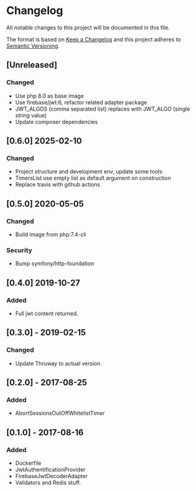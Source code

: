 # Changelog
All notable changes to this project will be documented in this file.

The format is based on [Keep a Changelog](http://keepachangelog.com/en/1.0.0/)
and this project adheres to [Semantic Versioning](http://semver.org/spec/v2.0.0.html).

## [Unreleased] 

### Changed
- Use php 8.0 as base image
- Use firebase/jwt:6, refactor related adapter package
- JWT_ALGOS (comma separated list) replaces with JWT_ALGO (single string value)
- Update composer dependencies

## [0.6.0] 2025-02-10

### Changed
- Project structure and development env, update some tools
- TimersList use empty list as default argument on construction
- Replace travis with github actions

## [0.5.0] 2020-05-05
### Changed
- Build image from php:7.4-cli

### Security
- Bump symfony/http-foundation

## [0.4.0] 2019-10-27
### Added
- Full jwt content returned. 

## [0.3.0] - 2019-02-15
### Changed
- Update Thruway to actual version

## [0.2.0] - 2017-08-25
### Added
- AbortSessionsOutOffWhitelistTimer

## [0.1.0] - 2017-08-16
### Added
- Dockerfile 
- JwtAuthentificationProvider
- FirebaseJwtDecoderAdapter
- Validators and Redis stuff. 
